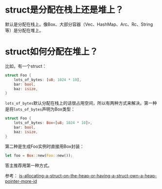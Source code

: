 
# struct是分配在栈上还是堆上？
默认是分配在栈上。像Box、大部分容器（Vec、HashMap、Arc、Rc、String等）是分配在堆上。

# struct如何分配在堆上？
比如，有一个struct：
```rust
struct Foo {
    lots_of_bytes: [u8; 1024 * 10],
    bar: bool,
    baz: isize,
}
```
`lots_of_bytes`默认分配在栈上的话很占用空间，所以有两种方式来解决。第一种是将`lots_of_bytes`声明为Box类型：
```rust
struct Foo {
    lots_of_bytes: Box<[u8; 1024 * 10]>,
    bar: bool,
    baz: isize,
}
```
第二种是生成Foo实例时直接用Box封装：
```rust
let foo = Box::new(Foo::new());
```
答主推荐用第一种方式。

参考：
[is-allocating-a-struct-on-the-heap-or-having-a-struct-own-a-heap-pointer-more-id](https://stackoverflow.com/questions/43359599/is-allocating-a-struct-on-the-heap-or-having-a-struct-own-a-heap-pointer-more-id)
